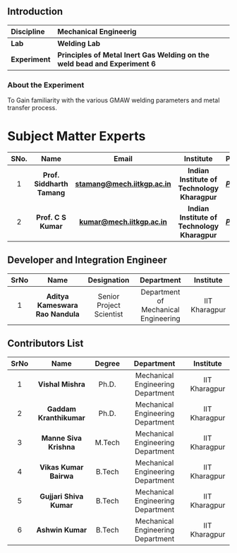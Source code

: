 ## Introduction


<b>Discipline | <b> Mechanical Engineerig
:--|:--|
<b> Lab | <b> Welding Lab
<b> Experiment|     <b> Principles of Metal Inert Gas Welding on the weld bead and Experiment 6

### About the Experiment 

To Gain familiarity with the various GMAW welding parameters and metal transfer process.


# Subject Matter Experts
| SNo. | Name | Email | Institute | Profile |
| :---: | :---: | :---: | :---: | :---: |
| 1 | **Prof. Siddharth Tamang** | **stamang@mech.iitkgp.ac.in** | **Indian Institute of Technology Kharagpur** | ***[Profile](http://www.iitkgp.ac.in/department/ME/faculty/me-stamang)*** |
| 2 | **Prof. C S Kumar** | **kumar@mech.iitkgp.ac.in** | **Indian Institute of Technology Kharagpur** | ***[Profile](http://facweb.iitkgp.ernet.in/~cskumar/)*** |

## Developer and Integration Engineer
| SrNo | Name | Designation | Department | Institute |
| :---: | :---: | :---: | :---: | :---: |
| 1 | **Aditya Kameswara Rao Nandula** | Senior Project Scientist | Department of Mechanical Engineering | IIT Kharagpur |

## Contributors List
| SrNo | Name | Degree | Department | Institute |
| :---: | :---: | :---: | :---: | :---: |
| 1 | **Vishal Mishra** | Ph.D. | Mechanical Engineering Department | IIT Kharagpur |
| 2 | **Gaddam Kranthikumar** | Ph.D. | Mechanical Engineering Department | IIT Kharagpur |
| 3 | **Manne Siva Krishna** | M.Tech | Mechanical Engineering Department | IIT Kharagpur |
| 4 | **Vikas Kumar Bairwa** | B.Tech | Mechanical Engineering Department | IIT Kharagpur |
| 5 | **Gujjari Shiva Kumar** | B.Tech | Mechanical Engineering Department | IIT Kharagpur |
| 6 | **Ashwin Kumar** | B.Tech | Mechanical Engineering Department | IIT Kharagpur |
